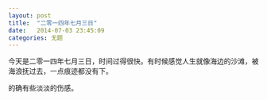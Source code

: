 ```yaml
---
layout: post
title:  "二零一四年七月三日"
date:   2014-07-03 23:45:09
categories: 无题
---
```


今天是二零一四年七月三日，时间过得很快。有时候感觉人生就像海边的沙滩，被海浪抚过去，一点痕迹都没有下。

的确有些淡淡的伤感。